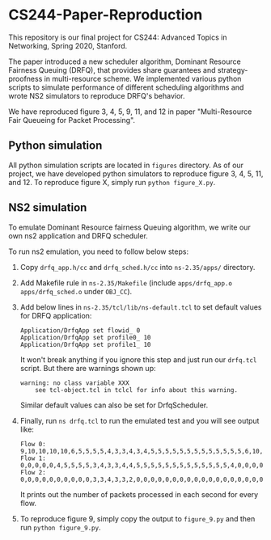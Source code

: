 # CS244-Paper-Reproduction

This repository is our final project for CS244: Advanced Topics in Networking, Spring 2020, Stanford.

The paper introduced a new scheduler algorithm, Dominant Resource Fairness Queuing (DRFQ), that provides share guarantees and strategy-proofness in multi-resource scheme. We implemented various python scripts to simulate performance of different scheduling algorithms and wrote NS2 simulators to reproduce DRFQ's behavior.

We have reproduced figure 3, 4, 5, 9, 11, and 12 in paper "Multi-Resource Fair Queueing for Packet Processing".

## Python simulation

All python simulation scripts are located in `figures` directory. As of our project, we have developed python simulators to reproduce figure 3, 4, 5, 11, and 12. To reproduce figure X, simply run `python figure_X.py`.

## NS2 simulation

To emulate Dominant Resource fairness Queuing algorithm, we write our own ns2 application and DRFQ scheduler.

To run ns2 emulation, you need to follow below steps:

1. Copy `drfq_app.h/cc` and `drfq_sched.h/cc` into `ns-2.35/apps/` directory.

2. Add Makefile rule in `ns-2.35/Makefile` (include `apps/drfq_app.o apps/drfq_sched.o` under `OBJ_CC`).

3. Add below lines in `ns-2.35/tcl/lib/ns-default.tcl` to set default values for DRFQ application:

    ```
    Application/DrfqApp set flowid_ 0
    Application/DrfqApp set profile0_ 10
    Application/DrfqApp set profile1_ 10
    ```
    It won't break anything if you ignore this step and just run our `drfq.tcl` script. But there are warnings shown up:

    ```
    warning: no class variable XXX
    	see tcl-object.tcl in tclcl for info about this warning.
    ```
    Similar default values can also be set for DrfqScheduler.

4. Finally, run `ns drfq.tcl` to run the emulated test and you will see output like:
    ```
    Flow 0: 9,10,10,10,10,6,5,5,5,5,4,3,3,4,3,4,5,5,5,5,5,5,5,5,5,5,5,5,5,6,10,10,10,10,10,
    Flow 1: 0,0,0,0,0,4,5,5,5,5,3,4,3,3,4,4,5,5,5,5,5,5,5,5,5,5,5,5,5,4,0,0,0,0,0,
    Flow 2: 0,0,0,0,0,0,0,0,0,0,3,3,4,3,3,2,0,0,0,0,0,0,0,0,0,0,0,0,0,0,0,0,0,0,0,
    ```
    It prints out the number of packets processed in each second for every flow.

5. To reproduce figure 9, simply copy the output to `figure_9.py` and then run `python figure_9.py`.
